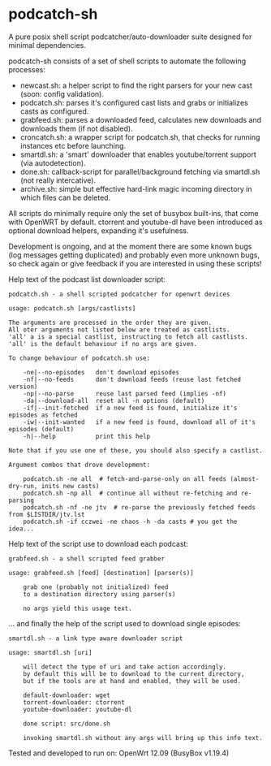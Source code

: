 podcatch-sh
===========

A pure posix shell script podcatcher/auto-downloader suite designed for minimal dependencies.

podcatch-sh consists of a set of shell scripts to automate the following processes:

 - newcast.sh: a helper script to find the right parsers for your new cast (soon: config validation).
 - podcatch.sh: parses it's configured cast lists and grabs or initializes casts as configured.
 - grabfeed.sh: parses a downloaded feed, calculates new downloads and downloads them (if not disabled).
 - croncatch.sh: a wrapper script for podcatch.sh, that checks for running instances etc before launching.
 - smartdl.sh: a 'smart' downloader that enables youtube/torrent support (via autodetection).
 - done.sh: callback-script for parallel/background fetching via smartdl.sh (not really intercative).
 - archive.sh: simple but effective hard-link magic incoming directory in which files can be deleted.

All scripts do minimally require only the set of busybox built-ins, that come with OpenWRT by default.
ctorrent and youtube-dl have been introduced as optional download helpers, expanding it's usefulness.

Development is ongoing, and at the moment there are some known bugs (log messages getting duplicated)
and probably even more unknown bugs, so check again or give feedback if you are interested in using
these scripts!


Help text of the podcast list downloader script:

    podcatch.sh - a shell scripted podcatcher for openwrt devices

    usage: podcatch.sh [args/castlists]

    The arguments are processed in the order they are given.
    All oter arguments not listed below are treated as castlists.
    'all' a is a special castlist, instructing to fetch all castlists.
    'all' is the default behaviour if no args are given.

    To change behaviour of podcatch.sh use:

        -ne|--no-episodes   don't download episodes
        -nf|--no-feeds      don't download feeds (reuse last fetched version)
        -np|--no-parse      reuse last parsed feed (implies -nf)
        -da|--download-all  reset all -n options (default)
        -if|--init-fetched  if a new feed is found, initialize it's episodes as fetched
        -iw|--init-wanted   if a new feed is found, download all of it's episodes (default)
        -h|--help           print this help

    Note that if you use one of these, you should also specify a castlist.

    Argument combos that drove development:

        podcatch.sh -ne all  # fetch-and-parse-only on all feeds (almost-dry-run, inits new casts)
        podcatch.sh -np all  # continue all without re-fetching and re-parsing
        podcatch.sh -nf -ne jtv  # re-parse the previously fetched feeds from $LISTDIR/jtv.lst
        podcatch.sh -if cczwei -ne chaos -h -da casts # you get the idea...


Help text of the script use to download each podcast:

    grabfeed.sh - a shell scripted feed grabber

    usage: grabfeed.sh [feed] [destination] [parser(s)]

        grab one (probably not initialized) feed
        to a destination directory using parser(s)

        no args yield this usage text.

... and finally the help of the script used to download single episodes:

    smartdl.sh - a link type aware downloader script

    usage: smartdl.sh [uri]

        will detect the type of uri and take action accordingly.
        by default this will be to download to the current directory,
        but if the tools are at hand and enabled, they will be used.

        default-downloader: wget
        torrent-downloader: ctorrent
        youtube-downloader: youtube-dl

        done script: src/done.sh

        invoking smartdl.sh without any args will bring up this info text.


Tested and developed to run on: OpenWrt 12.09 (BusyBox v1.19.4)
